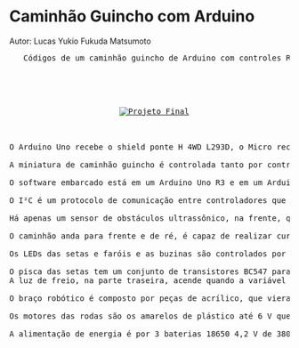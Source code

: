 # Caminhão Guincho com Arduino

Autor: Lucas Yukio Fukuda Matsumoto
<pre>
   Códigos de um caminhão guincho de Arduino com controles RF e infravermelho, Projeto Final da disciplina EEX11 – INTRODUÇÃO À PRÁTICAS DE LABORATÓRIO EM ELETRICIDADE E ELETRÔNICA, da Universidade Tecnológica Federal do Paraná.
<br />
<br />
<div align="center">
  <a href="https://www.youtube.com/watch?v=skqn2S_cQes"><img src="https://img.youtube.com/vi/skqn2S_cQes/0.jpg" alt="Projeto Final"></a>
</div>
<br />
O Arduino Uno recebe o shield ponte H 4WD L293D, o Micro recebe os receptores, e o Nano os emissores.

A miniatura de caminhão guincho é controlada tanto por controle infravermelho quanto por joystick de radiofrequência simultaneamente, tendo como base o kit carrinho de acrílico para Arduino com shield disponível comercialmente. Ele possui tração nas 4 rodas, faróis de LED, setas de LED sequenciais com som “tick” de piscada, luz de freio LED, buzina, braço robótico com garra, sensor de obstáculos, carregamento de baterias por micro USB ou conector P4 12 V, baterias de Li-íon e carroceria decorativa de papelão.

O software embarcado está em um Arduino Uno R3 e em um Arduino Micro. Ambos se comunicam e enviam comandos entre si via I2C, então a relação é igual, não há escravidão de microcontrolador. O Uno está responsável pelas rodas e sensor de obstáculos ultrassônico, e o Micro pelos controles infravermelho e RF e dos relés. São alimentados por 9 VCC. O Micro foi necessário porque o infravermelho e RF usam o mesmo clock do shield motor, então dava conflito e não funcionava.

O I²C é um protocolo de comunicação entre controladores que utiliza apenas dois fios, conectados ao serial data (SDA) e serial clock (SCL). Se forem conectados muitos, pode ser necessários resistores de pull up, entre o positivo e o SDA e SCL.

Há apenas um sensor de obstáculos ultrassônico, na frente, que fica girando por um servomotor e observando à frente do carrinho. Ele envia um pulso de onda que é refletido e gera um eco ao atingir algum objeto. Esse eco é captado pelo sensor, e calcula-se a distância pelo tempo que levou para retornar. Se há obstáculos a menos de 20 centímetros, o caminhão para automaticamente. O sensor e seu servomotor só são ativados caso o caminhão esteja se deslocando para a frente ou fazendo curvas enquanto anda para a frente.

O caminhão anda para frente e de ré, é capaz de realizar curvas e frear ou acelerar, girar o braço robótico para frente e para trás, para cima e para baixo e para a esquerda e para a direita, e acender/apagar as luzes conforme comandos no controle infravermelho. No joystick também é possível, mas não tem o controle das luzes nem de aceleração, devido à necessidade de adicionar muito mais botões e alavancas se fosse implementar tudo no novo controle. Então, os dois controles se completam e são capazes de operar simultaneamente. Abaixo estão os códigos e comandos de cada botão e controles.
  
Os LEDs das setas e faróis e as buzinas são controlados por Arduino com módulo de 4 relés alimentado diretamente por 5,5 VCC. A luz de freio tem um módulo de relé único, também alimentado por 5,5 VCC. Os faróis, luzes de freio e buzina são alimentados por 12,6 VCC, e os LEDs das setas sequenciais são alimentados por 5,5 VCC, devido a restrições de corrente e tensão elétrica dos resistores e transistores que foram utilizados nos circuitos. Todo os circuitos das setas sequenciais e buzinas foram confecionados pelos autores em placa de fenolite perfurada ilhada com cobre, sendo soldados nela. São controlados por módulos relés 5V, acionados pelo Arduino Micro. Os circuitos dos faróis foram soldados nas próprias pernas dos componentes, e isolados com fita isolante.

O pisca das setas tem um conjunto de transistores BC547 para acender sequencialmente, um 555 para piscar e um alto-falante para soltar o “tick” de 8 Ohms. A buzina é feita na nota lá por um circuito miniórgão com 555, com alto-falante de 16 Ohms, mas é possível trocar manualmente a nota musical da buzina.
A luz de freio, na parte traseira, acende quando a variável velocidade é zero.

O braço robótico é composto por peças de acrílico, que vieram desmontadas no kit, e foram montadas como um quebra-cabeças. São parafusadas com folga, lubrificadas com desengripante e tem servomotores. É capaz de pegar, erguer e carregar um objeto de até 100 gramas aproximadamente, de acordo com os testes. O controle dos servos é ligado a um módulo PWM para servomotores de 16 canais I2C, alimentado diretamente por 5,5 VCC.

Os motores das rodas são os amarelos de plástico até 6 V que vieram no kit, e o controle dos motores das rodas e do servomotor do sensor ultrassônico é por um shield 4WD L293D, alimentado diretamente por 5,5 VCC.

A alimentação de energia é por 3 baterias 18650 4,2 V de 3800 mAh cada de alta descarga, em série resultando 12,6 V, com proteção BMS de 20 A. O cabeamento tem um sistema com 3 tensões, de 5,5 VCC, 9 VCC e 12,6 VCC, cada um com seu conector P4, e regulados por módulos step ups e step downs. Tudo é identificado por cores, sendo positivo com cabos vermelhos, negativo com cabos pretos, e sinais e dados com cabos coloridos. É possível funcionar o carrinho enquanto está carregando, inclusive consegue utilizar a carga proveniente de fonte externa, seja via micro USB 5 VCC ou plugue P4 12 VCC. Há uma chave de 2 posições liga/desliga.
